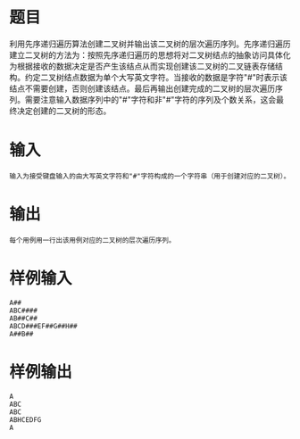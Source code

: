 # 题目
利用先序递归遍历算法创建二叉树并输出该二叉树的层次遍历序列。先序递归遍历建立二叉树的方法为：按照先序递归遍历的思想将对二叉树结点的抽象访问具体化为根据接收的数据决定是否产生该结点从而实现创建该二叉树的二叉链表存储结构。约定二叉树结点数据为单个大写英文字符。当接收的数据是字符"#"时表示该结点不需要创建，否则创建该结点。最后再输出创建完成的二叉树的层次遍历序列。需要注意输入数据序列中的"#"字符和非"#"字符的序列及个数关系，这会最终决定创建的二叉树的形态。

# 输入
```
输入为接受键盘输入的由大写英文字符和"#"字符构成的一个字符串（用于创建对应的二叉树）。
```

# 输出
```
每个用例用一行出该用例对应的二叉树的层次遍历序列。
```

# 样例输入
```
A##
ABC####
AB##C##
ABCD###EF##G##H##
A##B##
```

# 样例输出
```
A
ABC
ABC
ABHCEDFG
A
```